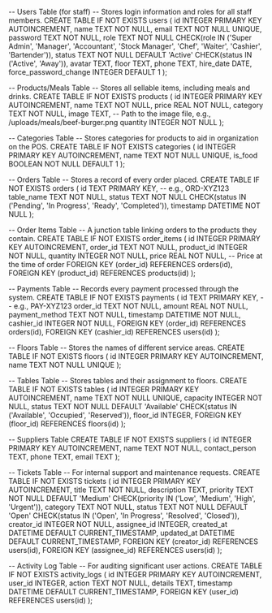 -- Users Table (for staff)
-- Stores login information and roles for all staff members.
CREATE TABLE IF NOT EXISTS users (
    id INTEGER PRIMARY KEY AUTOINCREMENT,
    name TEXT NOT NULL,
    email TEXT NOT NULL UNIQUE,
    password TEXT NOT NULL,
    role TEXT NOT NULL CHECK(role IN ('Super Admin', 'Manager', 'Accountant', 'Stock Manager', 'Chef', 'Waiter', 'Cashier', 'Bartender')),
    status TEXT NOT NULL DEFAULT 'Active' CHECK(status IN ('Active', 'Away')),
    avatar TEXT,
    floor TEXT,
    phone TEXT,
    hire_date DATE,
    force_password_change INTEGER DEFAULT 1
);

-- Products/Meals Table
-- Stores all sellable items, including meals and drinks.
CREATE TABLE IF NOT EXISTS products (
    id INTEGER PRIMARY KEY AUTOINCREMENT,
    name TEXT NOT NULL,
    price REAL NOT NULL,
    category TEXT NOT NULL,
    image TEXT, -- Path to the image file, e.g., /uploads/meals/beef-burger.png
    quantity INTEGER NOT NULL
);

-- Categories Table
-- Stores categories for products to aid in organization on the POS.
CREATE TABLE IF NOT EXISTS categories (
    id INTEGER PRIMARY KEY AUTOINCREMENT,
    name TEXT NOT NULL UNIQUE,
    is_food BOOLEAN NOT NULL DEFAULT 1
);

-- Orders Table
-- Stores a record of every order placed.
CREATE TABLE IF NOT EXISTS orders (
    id TEXT PRIMARY KEY, -- e.g., ORD-XYZ123
    table_name TEXT NOT NULL,
    status TEXT NOT NULL CHECK(status IN ('Pending', 'In Progress', 'Ready', 'Completed')),
    timestamp DATETIME NOT NULL
);

-- Order Items Table
-- A junction table linking orders to the products they contain.
CREATE TABLE IF NOT EXISTS order_items (
    id INTEGER PRIMARY KEY AUTOINCREMENT,
    order_id TEXT NOT NULL,
    product_id INTEGER NOT NULL,
    quantity INTEGER NOT NULL,
    price REAL NOT NULL, -- Price at the time of order
    FOREIGN KEY (order_id) REFERENCES orders(id),
    FOREIGN KEY (product_id) REFERENCES products(id)
);

-- Payments Table
-- Records every payment processed through the system.
CREATE TABLE IF NOT EXISTS payments (
    id TEXT PRIMARY KEY, -- e.g., PAY-XYZ123
    order_id TEXT NOT NULL,
    amount REAL NOT NULL,
    payment_method TEXT NOT NULL,
    timestamp DATETIME NOT NULL,
    cashier_id INTEGER NOT NULL,
    FOREIGN KEY (order_id) REFERENCES orders(id),
    FOREIGN KEY (cashier_id) REFERENCES users(id)
);

-- Floors Table
-- Stores the names of different service areas.
CREATE TABLE IF NOT EXISTS floors (
    id INTEGER PRIMARY KEY AUTOINCREMENT,
    name TEXT NOT NULL UNIQUE
);

-- Tables Table
-- Stores tables and their assignment to floors.
CREATE TABLE IF NOT EXISTS tables (
    id INTEGER PRIMARY KEY AUTOINCREMENT,
    name TEXT NOT NULL UNIQUE,
    capacity INTEGER NOT NULL,
    status TEXT NOT NULL DEFAULT 'Available' CHECK(status IN ('Available', 'Occupied', 'Reserved')),
    floor_id INTEGER,
    FOREIGN KEY (floor_id) REFERENCES floors(id)
);

-- Suppliers Table
CREATE TABLE IF NOT EXISTS suppliers (
    id INTEGER PRIMARY KEY AUTOINCREMENT,
    name TEXT NOT NULL,
    contact_person TEXT,
    phone TEXT,
    email TEXT
);

-- Tickets Table
-- For internal support and maintenance requests.
CREATE TABLE IF NOT EXISTS tickets (
    id INTEGER PRIMARY KEY AUTOINCREMENT,
    title TEXT NOT NULL,
    description TEXT,
    priority TEXT NOT NULL DEFAULT 'Medium' CHECK(priority IN ('Low', 'Medium', 'High', 'Urgent')),
    category TEXT NOT NULL,
    status TEXT NOT NULL DEFAULT 'Open' CHECK(status IN ('Open', 'In Progress', 'Resolved', 'Closed')),
    creator_id INTEGER NOT NULL,
    assignee_id INTEGER,
    created_at DATETIME DEFAULT CURRENT_TIMESTAMP,
    updated_at DATETIME DEFAULT CURRENT_TIMESTAMP,
    FOREIGN KEY (creator_id) REFERENCES users(id),
    FOREIGN KEY (assignee_id) REFERENCES users(id)
);

-- Activity Log Table
-- For auditing significant user actions.
CREATE TABLE IF NOT EXISTS activity_logs (
    id INTEGER PRIMARY KEY AUTOINCREMENT,
    user_id INTEGER,
    action TEXT NOT NULL,
    details TEXT,
    timestamp DATETIME DEFAULT CURRENT_TIMESTAMP,
    FOREIGN KEY (user_id) REFERENCES users(id)
);